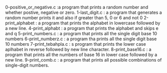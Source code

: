 0-positive_or_negative.c :a program that prints a random number and whether postive, negative or zero.
1-last_digit.c : a program that generates a random number prints it and also if greater than 5, 0 or 6 and not 0
2-print_alphabet : a program that prints the alphabet in lowercase followed by a new line.
4-print_alphabt : a program that prints the alphabet and skips e and q
5-print_numbers.c : a program that prints all the single digit base 10 numbers
6-print_numberz.c : a program tha prints all the single digit base 10 numbers
7-print_tebahpla.c : s program that prints the lower case aplhabet in reverse followed by new line character.
8-print_base16.c : a program that prints all the numbers of base 16 in lower case followed by a new line.
9-print_comb.c : a program that prints all possible combinations of single-digit numbers.

